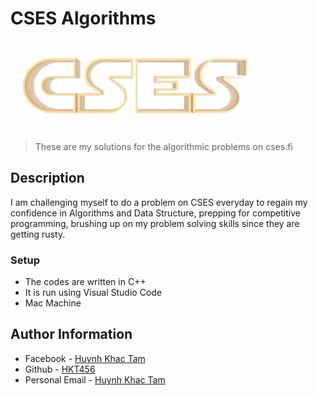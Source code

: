 # CSES Algorithms
![Repo image](assets/cseslogo.jpeg)
>These are my solutions for the algorithmic problems on cses.fi
## Description
I am challenging myself to do a problem on CSES everyday to regain my confidence in Algorithms and Data Structure, prepping for competitive programming, brushing up on my problem solving skills since they are getting rusty.
### Setup
- The codes are written in C++
- It is run using Visual Studio Code 
- Mac Machine
## Author Information
- Facebook - [Huynh Khac Tam](https://www.facebook.com/hkt456/)
- Github - [HKT456](https://github.com/hkt456)
- Personal Email - [Huynh Khac Tam](tamhuynhkhac@gmail.com)
